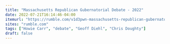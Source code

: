 ```yaml
---
title: "Massachusetts Republican Gubernatorial Debate - 2022"
date: 2022-07-21T16:14:46-04:00
itemurl: "https://rumble.com/v1d3pwn-massachusetts-republican-gubernatorial-debate-2022.html"
sites: "rumble.com"
tags: ["Howie Carr", "debate", "Geoff Diehl", "Chris Doughty"]
draft: false
---
```


